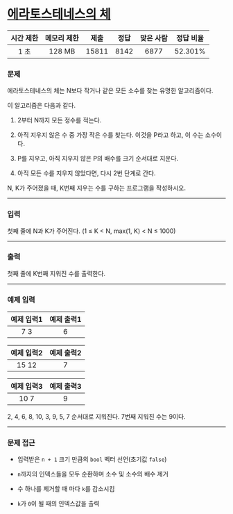 # [에라토스테네스의 체](https://www.acmicpc.net/problem/2960)

<div align = center>

| 시간 제한 | 메모리 제한 | 제출  | 정답  | 맞은 사람 | 정답 비율 |
| :-------: | :---------: | :---: | :---: | :-------: | :-------: |
|   1 초    |   128 MB    | 15811 | 8142  |   6877    |  52.301%  |

</div>

### 문제

에라토스테네스의 체는 N보다 작거나 같은 모든 소수를 찾는 유명한 알고리즘이다.

이 알고리즘은 다음과 같다.

  1. 2부터 N까지 모든 정수를 적는다.

  2. 아직 지우지 않은 수 중 가장 작은 수를 찾는다. 이것을 P라고 하고, 이 수는 소수이다.

  3. P를 지우고, 아직 지우지 않은 P의 배수를 크기 순서대로 지운다.

  4. 아직 모든 수를 지우지 않았다면, 다시 2번 단계로 간다.

N, K가 주어졌을 때, K번째 지우는 수를 구하는 프로그램을 작성하시오.

---

### 입력

첫째 줄에 N과 K가 주어진다. (1 ≤ K < N, max(1, K) < N ≤ 1000)

---

### 출력

첫째 줄에 K번째 지워진 수를 출력한다.

---

### 예제 입력

| 예제 입력1 | 예제 출력1 |
| :--------: | :--------: |
|    7 3     |     6      |

| 예제 입력2 | 예제 출력2 |
| :--------: | :--------: |
|   15 12    |     7      |

| 예제 입력3 | 예제 출력3 |
| :--------: | :--------: |
|    10 7    |     9      |

2, 4, 6, 8, 10, 3, 9, 5, 7 순서대로 지워진다. 7번째 지워진 수는 9이다.

---

### 문제 접근

  - 입력받은 `n + 1` 크기 만큼의 `bool` 벡터 선언(초기값 `false`)

  - `n`까지의 인덱스들을 모두 순환하며 소수 및 소수의 배수 제거

  - 수 하나를 제거할 때 마다 `k`를 감소시킴

  - `k`가 `0`이 될 때의 인덱스값을 출력